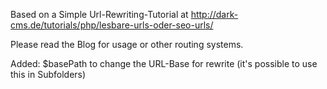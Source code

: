Based on a Simple Url-Rewriting-Tutorial at http://dark-cms.de/tutorials/php/lesbare-urls-oder-seo-urls/

Please read the Blog for usage or other routing systems.

Added: $basePath to change the URL-Base for rewrite (it's possible to use this in Subfolders)
